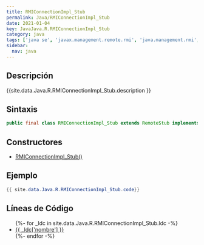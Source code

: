 ```yaml
---
title: RMIConnectionImpl_Stub
permalink: Java/RMIConnectionImpl_Stub
date: 2021-01-04
key: JavaJava.R.RMIConnectionImpl_Stub
category: java
tags: ['java se', 'javax.management.remote.rmi', 'java.management.rmi', 'clase java', 'Java 1.0']
sidebar: 
  nav: java
---
```


## Descripción
{{site.data.Java.R.RMIConnectionImpl_Stub.description }}

## Sintaxis
~~~java
public final class RMIConnectionImpl_Stub extends RemoteStub implements RMIConnection
~~~

## Constructores
* [RMIConnectionImpl_Stub()](/Java/RMIConnectionImpl_Stub/RMIConnectionImpl_Stub/)

## Ejemplo
~~~java
{{ site.data.Java.R.RMIConnectionImpl_Stub.code}}
~~~

## Líneas de Código
<ul>
{%- for _ldc in site.data.Java.R.RMIConnectionImpl_Stub.ldc -%}
   <li>
       <a href="{{_ldc['url'] }}">{{ _ldc['nombre'] }}</a>
   </li>
{%- endfor -%}
</ul>
